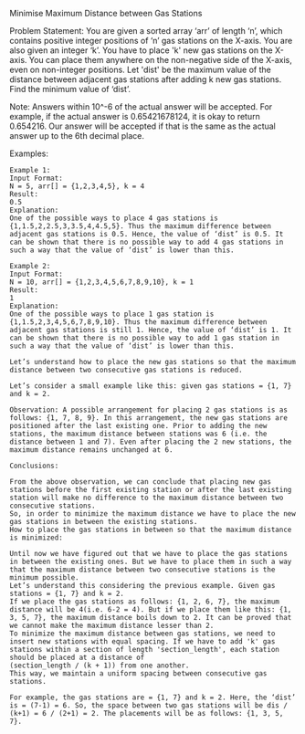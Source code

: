Minimise Maximum Distance between Gas Stations

Problem Statement: You are given a sorted array ‘arr’ of length ‘n’, which contains positive integer positions of ‘n’ gas stations on the X-axis. You are also given an integer ‘k’. You have to place 'k' new gas stations on the X-axis. You can place them anywhere on the non-negative side of the X-axis, even on non-integer positions. Let 'dist' be the maximum value of the distance between adjacent gas stations after adding k new gas stations.
Find the minimum value of ‘dist’.

Note: Answers within 10^-6 of the actual answer will be accepted. For example, if the actual answer is 0.65421678124, it is okay to return 0.654216. Our answer will be accepted if that is the same as the actual answer up to the 6th decimal place.

Examples:

```
Example 1:
Input Format:
N = 5, arr[] = {1,2,3,4,5}, k = 4
Result:
0.5
Explanation:
One of the possible ways to place 4 gas stations is {1,1.5,2,2.5,3,3.5,4,4.5,5}. Thus the maximum difference between adjacent gas stations is 0.5. Hence, the value of ‘dist’ is 0.5. It can be shown that there is no possible way to add 4 gas stations in such a way that the value of ‘dist’ is lower than this.
```

```
Example 2:
Input Format:
N = 10, arr[] = {1,2,3,4,5,6,7,8,9,10}, k = 1
Result:
1
Explanation:
One of the possible ways to place 1 gas station is {1,1.5,2,3,4,5,6,7,8,9,10}. Thus the maximum difference between adjacent gas stations is still 1. Hence, the value of ‘dist’ is 1. It can be shown that there is no possible way to add 1 gas station in such a way that the value of ‘dist’ is lower than this. 
```

```
Let’s understand how to place the new gas stations so that the maximum distance between two consecutive gas stations is reduced. 

Let’s consider a small example like this: given gas stations = {1, 7} and k = 2. 

Observation: A possible arrangement for placing 2 gas stations is as follows: {1, 7, 8, 9}. In this arrangement, the new gas stations are positioned after the last existing one. Prior to adding the new stations, the maximum distance between stations was 6 (i.e. the distance between 1 and 7). Even after placing the 2 new stations, the maximum distance remains unchanged at 6.

Conclusions:

From the above observation, we can conclude that placing new gas stations before the first existing station or after the last existing station will make no difference to the maximum distance between two consecutive stations.
So, in order to minimize the maximum distance we have to place the new gas stations in between the existing stations.
How to place the gas stations in between so that the maximum distance is minimized:

Until now we have figured out that we have to place the gas stations in between the existing ones. But we have to place them in such a way that the maximum distance between two consecutive stations is the minimum possible. 
Let’s understand this considering the previous example. Given gas stations = {1, 7} and k = 2.
If we place the gas stations as follows: {1, 2, 6, 7}, the maximum distance will be 4(i.e. 6-2 = 4). But if we place them like this: {1, 3, 5, 7}, the maximum distance boils down to 2. It can be proved that we cannot make the maximum distance lesser than 2.
To minimize the maximum distance between gas stations, we need to insert new stations with equal spacing. If we have to add 'k' gas stations within a section of length 'section_length', each station should be placed at a distance of
(section_length / (k + 1)) from one another.
This way, we maintain a uniform spacing between consecutive gas stations.

For example, the gas stations are = {1, 7} and k = 2. Here, the ‘dist’ is = (7-1) = 6. So, the space between two gas stations will be dis / (k+1) = 6 / (2+1) = 2. The placements will be as follows: {1, 3, 5, 7}.
```
